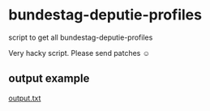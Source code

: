 # bundestag-deputie-profiles
script to get all bundestag-deputie-profiles

Very hacky script. Please send patches ☺

## output example

[output.txt](https://raw.githubusercontent.com/joker234/bundestag-deputy-profiles/master/output.txt)
